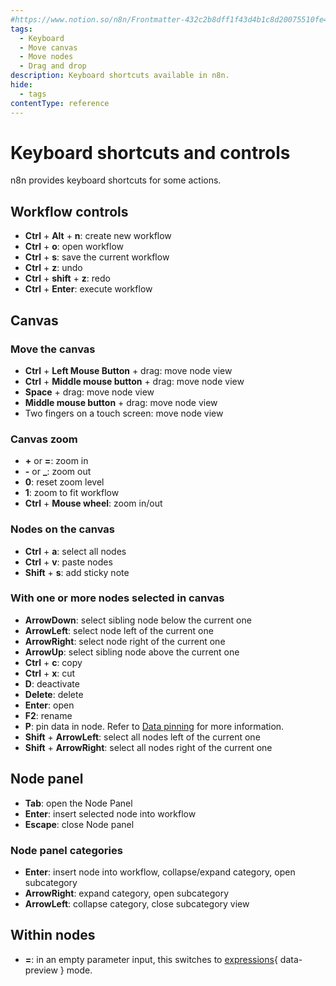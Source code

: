 ```yaml
---
#https://www.notion.so/n8n/Frontmatter-432c2b8dff1f43d4b1c8d20075510fe4
tags:
  - Keyboard
  - Move canvas
  - Move nodes
  - Drag and drop
description: Keyboard shortcuts available in n8n.
hide:
  - tags
contentType: reference
---
```


# Keyboard shortcuts and controls

n8n provides keyboard shortcuts for some actions.

## Workflow controls
 
 - **Ctrl** + **Alt** + **n**: create new workflow
 - **Ctrl** + **o**: open workflow
 - **Ctrl** + **s**: save the current workflow 
 - **Ctrl** + **z**: undo
 - **Ctrl** + **shift** + **z**: redo
 - **Ctrl** + **Enter**: execute workflow

## Canvas

### Move the canvas

 - **Ctrl** + **Left Mouse Button** + drag: move node view
 - **Ctrl** + **Middle mouse button** + drag: move node view
 - **Space** + drag: move node view
 - **Middle mouse button** + drag: move node view
 - Two fingers on a touch screen: move node view

### Canvas zoom

- **+** or **=**: zoom in
- **-** or **_**: zoom out
- **0**: reset zoom level
- **1**: zoom to fit workflow
- **Ctrl** + **Mouse wheel**: zoom in/out

### Nodes on the canvas

- **Ctrl** + **a**: select all nodes
- **Ctrl** + **v**: paste nodes
- **Shift** + **s**: add sticky note

### With one or more nodes selected in canvas

 - **ArrowDown**: select sibling node below the current one
 - **ArrowLeft**: select node left of the current one
 - **ArrowRight**: select node right of the current one
 - **ArrowUp**: select sibling node above the current one
 - **Ctrl** + **c**: copy
 - **Ctrl** + **x**: cut
 - **D**: deactivate
 - **Delete**: delete
 - **Enter**: open
 - **F2**: rename
 - **P**: pin data in node. Refer to [Data pinning](/data/data-pinning.md) for more information.
 - **Shift** + **ArrowLeft**: select all nodes left of the current one
 - **Shift** + **ArrowRight**: select all nodes right of the current one

## Node panel

 - **Tab**: open the Node Panel
 - **Enter**: insert selected node into workflow
 - **Escape**: close Node panel

### Node panel categories

- **Enter**: insert node into workflow, collapse/expand category, open subcategory
- **ArrowRight**: expand category, open subcategory 
- **ArrowLeft**: collapse category, close subcategory view

## Within nodes

- **=**: in an empty parameter input, this switches to [expressions](/glossary.md#expression-n8n){ data-preview } mode.
